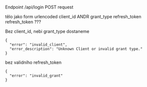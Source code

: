 Endpoint /api/login
POST request

tělo jako form urlencoded
client_id       ANDR
grant_type      refresh_token
refresh_token   ???


Bez client_id, nebi grant_type dostaneme

```
{
  "error": "invalid_client",
  "error_description": "Unknown Client or invalid grant type."
}
```

bez validního refresh_token

```
{
  "error": "invalid_grant"
}
```
